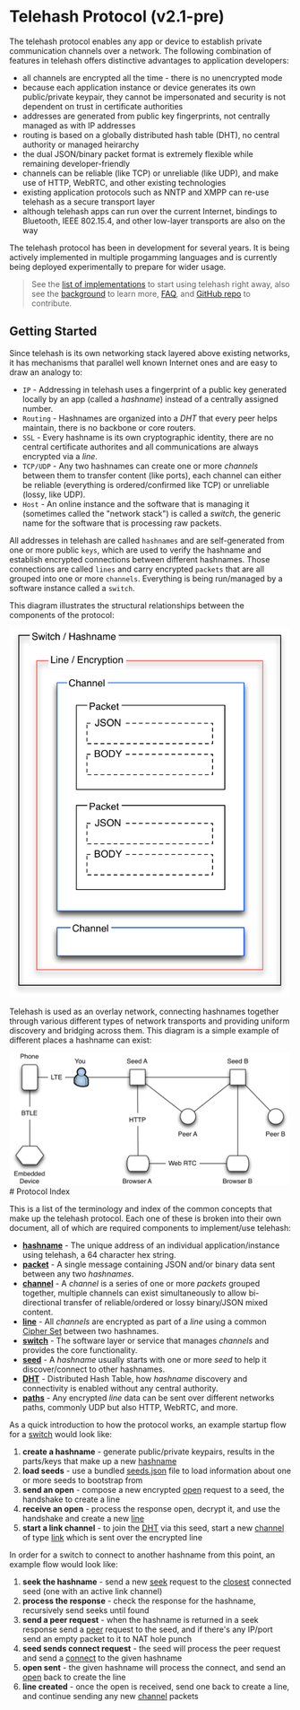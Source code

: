 Telehash Protocol (v2.1-pre)
========================

The telehash protocol enables any app or device to establish private communication channels over a network. The following combination of features in telehash offers distinctive advantages to application developers:

* all channels are encrypted all the time - there is no unencrypted mode
* because each application instance or device generates its own public/private keypair, they cannot be impersonated and security is not dependent on trust in certificate authorities
* addresses are generated from public key fingerprints, not centrally managed as with IP addresses
* routing is based on a globally distributed hash table (DHT), no central authority or managed heirarchy
* the dual JSON/binary packet format is extremely flexible while remaining developer-friendly
* channels can be reliable (like TCP) or unreliable (like UDP), and make use of HTTP, WebRTC, and other existing technologies
* existing application protocols such as NNTP and XMPP can re-use telehash as a secure transport layer
* although telehash apps can run over the current Internet, bindings to Bluetooth, IEEE 802.15.4, and other low-layer transports are also on the way

The telehash protocol has been in development for several years. It is being actively implemented in multiple progamming languages and is currently being deployed experimentally to prepare for wider usage.

> See the [list of implementations](implementations.md) to start using telehash right away, also see the [background](background.md) to learn more, [FAQ](faq.md), and [GitHub repo](https://github.com/telehash/telehash.org/blob/master/implementers.md) to contribute.

## Getting Started

Since telehash is its own networking stack layered above existing networks, it has mechanisms that parallel well known Internet ones and are easy to draw an analogy to:

* `IP` - Addressing in telehash uses a fingerprint of a public key generated locally by an app (called a *hashname*) instead of a centrally assigned number.
* `Routing` - Hashnames are organized into a *DHT* that every peer helps maintain, there is no backbone or core routers.
* `SSL` - Every hashname is its own cryptographic identity, there are no central certificate authorites and all communications are always encrypted via a *line*.
* `TCP/UDP` - Any two hashnames can create one or more *channels* between them to transfer content (like ports), each channel can either be reliable (everything is ordered/confirmed like TCP) or unreliable (lossy, like UDP).
* `Host` - An online instance and the software that is managing it (sometimes called the "network stack") is called a *switch*, the generic name for the software that is processing raw packets.

All addresses in telehash are called `hashnames` and are self-generated from one or more public `keys`, which are used to verify the hashname and establish encrypted connections between different hashnames.  Those connections are called `lines` and carry encrypted `packets` that are all grouped into one or more `channels`.  Everything is being run/managed by a software instance called a `switch`.

This diagram illustrates the structural relationships between the components of the protocol:

<img src="stack.png" width="500" />

Telehash is used as an overlay network, connecting hashnames together through various different types of network transports and providing uniform discovery and bridging across them.  This diagram is a simple example of different places a hashname can exist:

<img src="peers.png" width="500" />

<a name="protocol" />
# Protocol Index

This is a list of the terminology and index of the common concepts that make up the telehash protocol.  Each one of these is broken into their own document, all of which are required components to implement/use telehash:

* **[hashname](hashnames.md)** - The unique address of an individual application/instance using telehash, a 64 character hex string.
* **[packet](packet.md)** - A single message containing JSON and/or binary data sent between any two *hashnames*.
* **[channel](channels.md)** - A *channel* is a series of one or more *packets* grouped together, multiple channels can exist simultaneously to allow bi-directional transfer of reliable/ordered or lossy binary/JSON mixed content.
* **[line](network.md#line)** - All *channels* are encrypted as part of a *line* using a common [Cipher Set](cipher_sets.md) between two hashnames.
* **[switch](switch.md)** - The software layer or service that manages *channels* and provides the core functionality.
* **[seed](seeds.md)** - A *hashname* usually starts with one or more *seed* to help it discover/connect to other hashnames.
* **[DHT](dht.md)** - Distributed Hash Table, how *hashname* discovery and connectivity is enabled without any central authority.
* **[paths](network.md#paths)** - Any encrypted *line* data can be sent over different networks paths, commonly UDP but also HTTP, WebRTC, and more.


As a quick introduction to how the protocol works, an example startup flow for a [switch](implementations.md) would look like:

1. **create a hashname** - generate public/private keypairs, results in the parts/keys that make up a new [hashname](hashnames.md)
2. **load seeds** - use a bundled [seeds.json](seeds.md) file to load information about one or more seeds to bootstrap from
3. **send an open** - compose a new encrypted [open](network.md#open) request to a seed, the handshake to create a line
4. **receive an open** - process the response open, decrypt it, and use the handshake and create a new [line](network.md#line)
5. **start a link channel** - to join the [DHT](dht.md) via this seed, start a new [channel](channels.md) of type [link](switch.md#link) which is sent over the encrypted line

In order for a switch to connect to another hashname from this point, an example flow would look like:

1. **seek the hashname** - send a new [seek](switch.md#seek) request to the [closest](dht.md#distance) connected seed (one with an active link channel)
2. **process the response** - check the response for the hashname, recursively send seeks until found
3. **send a peer request** - when the hashname is returned in a seek response send a [peer](switch.md#peer) request to the seed, and if there's any IP/port send an empty packet to it to NAT hole punch
4. **seed sends connect request** - the seed will process the peer request and send a [connect](switch.md#connect) to the given hashname
5. **open sent** - the given hashname will process the connect, and send an [open](network.md#open) back to create the line
6. **line created** - once the open is received, send one back to create a line, and continue sending any new [channel](channels.md) packets
